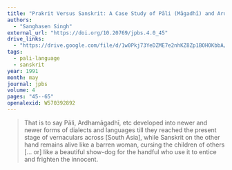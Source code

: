 ```yaml
---
title: "Prakrit Versus Sanskrit: A Case Study of Pāli (Māgadhī) and Ardhamāgadhī"
authors:
  - "Sanghasen Singh"
external_url: "https://doi.org/10.20769/jpbs.4.0_45"
drive_links:
  - "https://drive.google.com/file/d/1w0Pkj73YeDZME7e2nhKZ8Zp1BOHOKbbA/view?usp=drivesdk"
tags:
  - pali-language
  - sanskrit
year: 1991
month: may
journal: jpbs
volume: 4
pages: "45--65"
openalexid: W570392892
---
```


> That is to say Pāli, Ardhamāgadhī, etc developed into newer and newer forms of dialects and languages till they reached  the present stage of vernaculars across [South Asia], while Sanskrit on the other hand remains alive like a barren woman, cursing the children of others [... or] like a beautiful show-dog for the handful who use it to entice and frighten the innocent.
